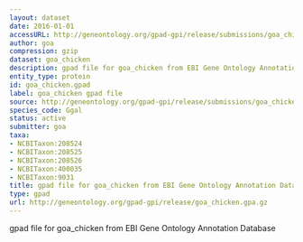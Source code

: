 ```yaml
---
layout: dataset
date: 2016-01-01
accessURL: http://geneontology.org/gpad-gpi/release/submissions/goa_chicken.gpa.gz
author: goa
compression: gzip
dataset: goa_chicken
description: gpad file for goa_chicken from EBI Gene Ontology Annotation Database
entity_type: protein
id: goa_chicken.gpad
label: goa_chicken gpad file
source: http://geneontology.org/gpad-gpi/release/submissions/goa_chicken.gpa.gz
species_code: Ggal
status: active
submitter: goa
taxa:
- NCBITaxon:208524
- NCBITaxon:208525
- NCBITaxon:208526
- NCBITaxon:400035
- NCBITaxon:9031
title: gpad file for goa_chicken from EBI Gene Ontology Annotation Database
type: gpad
url: http://geneontology.org/gpad-gpi/release/goa_chicken.gpa.gz
---
```


gpad file for goa_chicken from EBI Gene Ontology Annotation Database